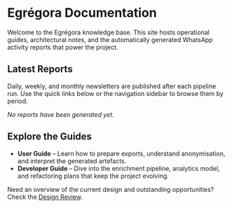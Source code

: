 # Egrégora Documentation

Welcome to the Egrégora knowledge base. This site hosts operational guides, architectural notes, and the automatically generated WhatsApp activity reports that power the project.

## Latest Reports

Daily, weekly, and monthly newsletters are published after each pipeline run. Use the quick links below or the navigation sidebar to browse them by period.

<!-- reports:latest:start -->
*No reports have been generated yet.*
<!-- reports:latest:end -->

## Explore the Guides

- **User Guide** – Learn how to prepare exports, understand anonymisation, and interpret the generated artefacts.
- **Developer Guide** – Dive into the enrichment pipeline, analytics model, and refactoring plans that keep the project evolving.

Need an overview of the current design and outstanding opportunities? Check the [Design Review](design_review.md).
